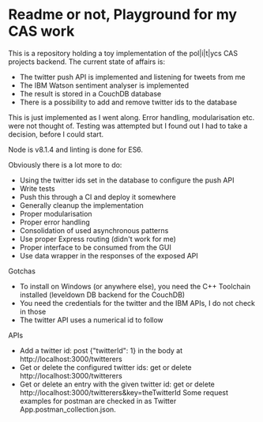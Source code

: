 # Readme or not, Playground for my CAS work
This is a repository holding a toy implementation of the pol|i|t|ycs CAS projects backend. The current state of affairs is:
* The twitter push API is implemented and listening for tweets from me
* The IBM Watson sentiment analyser is implemented
* The result is stored in a CouchDB database
* There is a possibility to add and remove twitter ids to the database

This is just implemented as I went along. Error handling, modularisation etc. were not thought of. Testing was attempted but I found out I had to take a decision, before I could start.

Node is v8.1.4 and linting is done for ES6.

Obviously there is a lot more to do:
* Using the twitter ids set in the database to configure the push API
* Write tests
* Push this through a CI and deploy it somewhere
* Generally cleanup the implementation
* Proper modularisation
* Proper error handling
* Consolidation of used asynchronous patterns
* Use proper Express routing (didn't work for me)
* Proper interface to be consumed from the GUI
* Use data wrapper in the responses of the exposed API

Gotchas
* To install on Windows (or anywhere else), you need the C++ Toolchain installed (leveldown DB backend for the CouchDB)
* You need the credentials for the twitter and the IBM APIs, I do not check in those
* The twitter API uses a numerical id to follow

APIs
* Add a twitter id: post {"twitterId": 1} in the body at http://localhost:3000/twitterers
* Get or delete the configured twitter ids: get or delete http://localhost:3000/twitterers
* Get or delete an entry with the given twitter id: get or delete http://localhost:3000/twitterers&key=theTwitterId
Some request examples for postman are checked in as Twitter App.postman_collection.json.